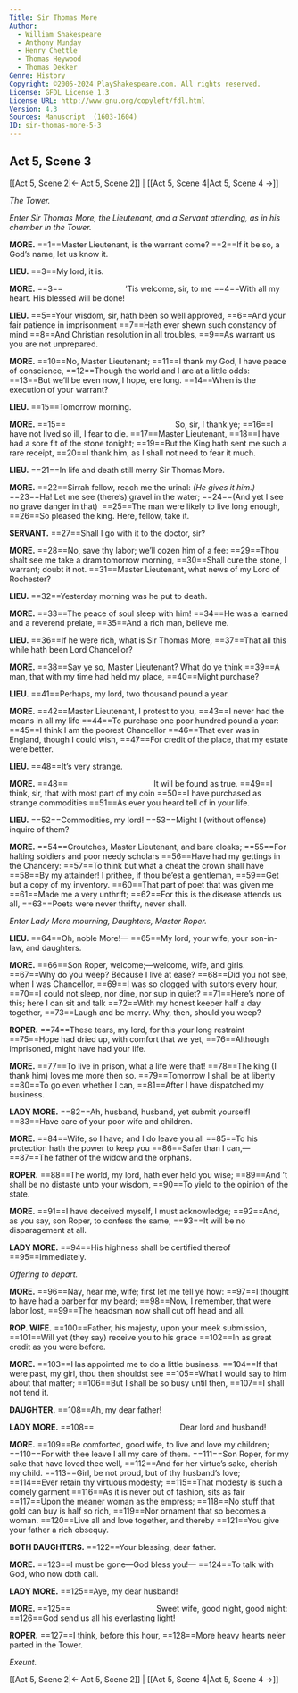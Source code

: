 ```yaml
---
Title: Sir Thomas More
Author: 
  - William Shakespeare
  - Anthony Munday
  - Henry Chettle
  - Thomas Heywood
  - Thomas Dekker
Genre: History
Copyright: ©2005-2024 PlayShakespeare.com. All rights reserved.
License: GFDL License 1.3
License URL: http://www.gnu.org/copyleft/fdl.html
Version: 4.3
Sources: Manuscript  (1603-1604)
ID: sir-thomas-more-5-3
---
```


## Act 5, Scene 3
[[Act 5, Scene 2|← Act 5, Scene 2]] | [[Act 5, Scene 4|Act 5, Scene 4 →]]

*The Tower.*

*Enter Sir Thomas More, the Lieutenant, and a Servant attending, as in his chamber in the Tower.*

**MORE.**
==1==Master Lieutenant, is the warrant come?
==2==If it be so, a God’s name, let us know it.

**LIEU.**
==3==My lord, it is.

**MORE.**
==3==        ’Tis welcome, sir, to me
==4==With all my heart. His blessed will be done!

**LIEU.**
==5==Your wisdom, sir, hath been so well approved,
==6==And your fair patience in imprisonment
==7==Hath ever shewn such constancy of mind
==8==And Christian resolution in all troubles,
==9==As warrant us you are not unprepared.

**MORE.**
==10==No, Master Lieutenant;
==11==I thank my God, I have peace of conscience,
==12==Though the world and I are at a little odds:
==13==But we’ll be even now, I hope, ere long.
==14==When is the execution of your warrant?

**LIEU.**
==15==Tomorrow morning.

**MORE.**
==15==              So, sir, I thank ye;
==16==I have not lived so ill, I fear to die.
==17==Master Lieutenant,
==18==I have had a sore fit of the stone tonight;
==19==But the King hath sent me such a rare receipt,
==20==I thank him, as I shall not need to fear it much.

**LIEU.**
==21==In life and death still merry Sir Thomas More.

**MORE.**
==22==Sirrah fellow, reach me the urinal:
*(He gives it him.)*
==23==Ha! Let me see (there’s) gravel in the water;
==24==(And yet I see no grave danger in that) 
==25==The man were likely to live long enough,
==26==So pleased the king. Here, fellow, take it.

**SERVANT.**
==27==Shall I go with it to the doctor, sir?

**MORE.**
==28==No, save thy labor; we’ll cozen him of a fee:
==29==Thou shalt see me take a dram tomorrow morning,
==30==Shall cure the stone, I warrant; doubt it not.
==31==Master Lieutenant, what news of my Lord of Rochester?

**LIEU.**
==32==Yesterday morning was he put to death.

**MORE.**
==33==The peace of soul sleep with him!
==34==He was a learned and a reverend prelate,
==35==And a rich man, believe me.

**LIEU.**
==36==If he were rich, what is Sir Thomas More,
==37==That all this while hath been Lord Chancellor?

**MORE.**
==38==Say ye so, Master Lieutenant? What do ye think
==39==A man, that with my time had held my place,
==40==Might purchase?

**LIEU.**
==41==Perhaps, my lord, two thousand pound a year.

**MORE.**
==42==Master Lieutenant, I protest to you,
==43==I never had the means in all my life
==44==To purchase one poor hundred pound a year:
==45==I think I am the poorest Chancellor
==46==That ever was in England, though I could wish,
==47==For credit of the place, that my estate were better.

**LIEU.**
==48==It’s very strange.

**MORE.**
==48==           It will be found as true.
==49==I think, sir, that with most part of my coin
==50==I have purchased as strange commodities
==51==As ever you heard tell of in your life.

**LIEU.**
==52==Commodities, my lord!
==53==Might I (without offense) inquire of them?

**MORE.**
==54==Croutches, Master Lieutenant, and bare cloaks;
==55==For halting soldiers and poor needy scholars
==56==Have had my gettings in the Chancery:
==57==To think but what a cheat the crown shall have
==58==By my attainder! I prithee, if thou be’est a gentleman,
==59==Get but a copy of my inventory.
==60==That part of poet that was given me
==61==Made me a very unthrift;
==62==For this is the disease attends us all,
==63==Poets were never thrifty, never shall.

*Enter Lady More mourning, Daughters, Master Roper.*

**LIEU.**
==64==Oh, noble More!⁠—
==65==My lord, your wife, your son-in-law, and daughters.

**MORE.**
==66==Son Roper, welcome;—welcome, wife, and girls.
==67==Why do you weep? Because I live at ease?
==68==Did you not see, when I was Chancellor,
==69==I was so clogged with suitors every hour,
==70==I could not sleep, nor dine, nor sup in quiet?
==71==Here’s none of this; here I can sit and talk
==72==With my honest keeper half a day together,
==73==Laugh and be merry. Why, then, should you weep?

**ROPER.**
==74==These tears, my lord, for this your long restraint
==75==Hope had dried up, with comfort that we yet,
==76==Although imprisoned, might have had your life.

**MORE.**
==77==To live in prison, what a life were that!
==78==The king (I thank him) loves me more then so.
==79==Tomorrow I shall be at liberty
==80==To go even whether I can,
==81==After I have dispatched my business.

**LADY MORE.**
==82==Ah, husband, husband, yet submit yourself!
==83==Have care of your poor wife and children.

**MORE.**
==84==Wife, so I have; and I do leave you all
==85==To his protection hath the power to keep you
==86==Safer than I can,⁠—
==87==The father of the widow and the orphans.

**ROPER.**
==88==The world, my lord, hath ever held you wise;
==89==And ’t shall be no distaste unto your wisdom,
==90==To yield to the opinion of the state.

**MORE.**
==91==I have deceived myself, I must acknowledge;
==92==And, as you say, son Roper, to confess the same,
==93==It will be no disparagement at all.

**LADY MORE.**
==94==His highness shall be certified thereof
==95==Immediately.

*Offering to depart.*

**MORE.**
==96==Nay, hear me, wife; first let me tell ye how:
==97==I thought to have had a barber for my beard;
==98==Now, I remember, that were labor lost,
==99==The headsman now shall cut off head and all.

**ROP. WIFE.**
==100==Father, his majesty, upon your meek submission,
==101==Will yet (they say) receive you to his grace
==102==In as great credit as you were before.

**MORE.**
==103==Has appointed me to do a little business.
==104==If that were past, my girl, thou then shouldst see
==105==What I would say to him about that matter;
==106==But I shall be so busy until then,
==107==I shall not tend it.

**DAUGHTER.**
==108==Ah, my dear father!

**LADY MORE.**
==108==           Dear lord and husband!

**MORE.**
==109==Be comforted, good wife, to live and love my children;
==110==For with thee leave I all my care of them.
==111==Son Roper, for my sake that have loved thee well,
==112==And for her virtue’s sake, cherish my child.
==113==Girl, be not proud, but of thy husband’s love;
==114==Ever retain thy virtuous modesty;
==115==That modesty is such a comely garment
==116==As it is never out of fashion, sits as fair
==117==Upon the meaner woman as the empress;
==118==No stuff that gold can buy is half so rich,
==119==Nor ornament that so becomes a woman.
==120==Live all and love together, and thereby
==121==You give your father a rich obsequy.

**BOTH DAUGHTERS.**
==122==Your blessing, dear father.

**MORE.**
==123==I must be gone—God bless you!⁠—
==124==To talk with God, who now doth call.

**LADY MORE.**
==125==Aye, my dear husband!

**MORE.**
==125==           Sweet wife, good night, good night:
==126==God send us all his everlasting light!

**ROPER.**
==127==I think, before this hour,
==128==More heavy hearts ne’er parted in the Tower.

*Exeunt.*

[[Act 5, Scene 2|← Act 5, Scene 2]] | [[Act 5, Scene 4|Act 5, Scene 4 →]]